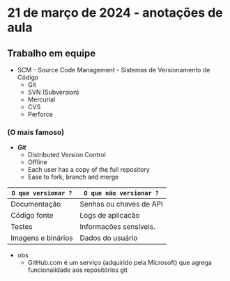 # 21 de março de 2024 - anotações de aula
## Trabalho em equipe

- SCM - Source Code Management - Sistemas de Versionamento de Código
  - Git
  - SVN (Subversion)
  - Mercurial
  - CVS
  - Perforce

### (O mais famoso)

- ***Git***
    - Distributed Version Control
    - Offline
    - Each user has a copy of the full repository
    - Ease to fork, branch and merge


| `O que versionar ?` | `O que não versionar ?`   |
| ------------------ | ---------------------   |
| Documentação       | Senhas ou chaves de API |
| Código fonte       | Logs de aplicacão       |
| Testes             | Informacões sensíveis.  |
| Imagens e binários | Dados do usuário        | 

- obs
  - GitHub.com é um serviço (adquirido pela Microsoft) que agrega funcionalidade aos repositórios git